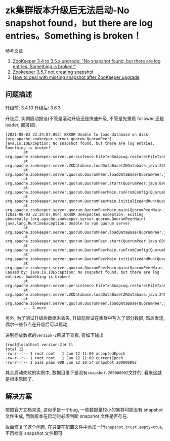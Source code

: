 # zk集群版本升级后无法启动-No snapshot found，but there are log entries。Something is broken！

参考文章

1. [ZooKeeper 3.4 to 3.5.x upgrade: "No snapshot found, but there are log entries. Something is broken!"](https://lists.apache.org/thread/7pyh7dgn57m8gc1q2ds2xsfz7tbwfo7t)
2. [Zookeeper 3.5.7 not creating snapshot](https://issues.apache.org/jira/browse/ZOOKEEPER-3781)
3. [How to deal with missing snapshot after ZooKeeper upgrade](https://sleeplessbeastie.eu/2021/08/09/how-to-deal-with-missing-snapshot-after-zookeeper-upgrade/)

## 问题描述

升级前: 3.4.10
升级后: 3.6.3

升级后, 实例启动报错(不管是滚动升级还是快速升级, 不管是先重启 follower 还是 leader, 都报错).

```log
[2021-08-03 22:24:07,002] ERROR Unable to load database on disk (org.apache.zookeeper.server.quorum.QuorumPeer)
java.io.IOException: No snapshot found, but there are log entries. Something is broken!
        at org.apache.zookeeper.server.persistence.FileTxnSnapLog.restore(FileTxnSnapLog.java:240)
        at org.apache.zookeeper.server.ZKDatabase.loadDataBase(ZKDatabase.java:240)
        at org.apache.zookeeper.server.quorum.QuorumPeer.loadDataBase(QuorumPeer.java:904)
        at org.apache.zookeeper.server.quorum.QuorumPeer.start(QuorumPeer.java:890)
        at org.apache.zookeeper.server.quorum.QuorumPeerMain.runFromConfig(QuorumPeerMain.java:205)
        at org.apache.zookeeper.server.quorum.QuorumPeerMain.initializeAndRun(QuorumPeerMain.java:123)
        at org.apache.zookeeper.server.quorum.QuorumPeerMain.main(QuorumPeerMain.java:82)
[2021-08-03 22:24:07,004] ERROR Unexpected exception, exiting abnormally (org.apache.zookeeper.server.quorum.QuorumPeerMain)
java.lang.RuntimeException: Unable to run quorum server
        at org.apache.zookeeper.server.quorum.QuorumPeer.loadDataBase(QuorumPeer.java:941)
        at org.apache.zookeeper.server.quorum.QuorumPeer.start(QuorumPeer.java:890)
        at org.apache.zookeeper.server.quorum.QuorumPeerMain.runFromConfig(QuorumPeerMain.java:205)
        at org.apache.zookeeper.server.quorum.QuorumPeerMain.initializeAndRun(QuorumPeerMain.java:123)
        at org.apache.zookeeper.server.quorum.QuorumPeerMain.main(QuorumPeerMain.java:82)
Caused by: java.io.IOException: No snapshot found, but there are log entries. Something is broken!
        at org.apache.zookeeper.server.persistence.FileTxnSnapLog.restore(FileTxnSnapLog.java:240)
        at org.apache.zookeeper.server.ZKDatabase.loadDataBase(ZKDatabase.java:240)
        at org.apache.zookeeper.server.quorum.QuorumPeer.loadDataBase(QuorumPeer.java:904)
        ... 4 more
```

另外, 为了测试升级后数据未丢失, 升级前尝试在集群中写入了部分数据, 然后发现, 偶尔一些节点在升级后可以启动.

进到存放数据的`version-2`目录下查看, 有如下输出

```log
[root@localhost version-2]# ll
total 12
-rw-r--r-- 1 root root   1 Jun 12 11:00 acceptedEpoch
-rw-r--r-- 1 root root   1 Jun 12 11:00 currentEpoch
-rw-r--r-- 1 paas paas 908 Jun 12 10:54 snapshot.200000002
```

其余启动失败的实例中, 数据目录下是没有`snapshot.200000002`文件的, 看来这就是根本原因了.

## 解决方案

按照官方文档来说, 这似乎是一个bug, 一些数据量较小的集群可能没有 snapshot 文件生成, 而新版本在启动时必须判断 snapshot 文件是否存在.

后面修复了这个问题, 在只要在配置文件中添加一行`snapshot.trust.empty=true`, 不再检查 snapshot 文件即可.

